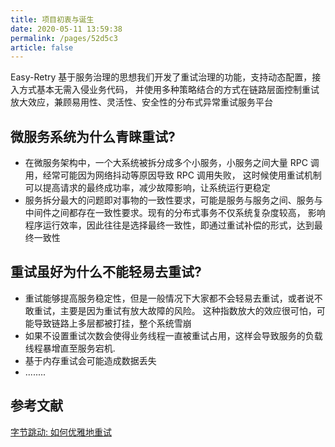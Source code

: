 ```yaml
---
title: 项目初衷与诞生
date: 2020-05-11 13:59:38
permalink: /pages/52d5c3
article: false
---
```


Easy-Retry 基于服务治理的思想我们开发了重试治理的功能，支持动态配置，接入方式基本无需入侵业务代码，
并使用多种策略结合的方式在链路层面控制重试放大效应，兼顾易用性、灵活性、安全性的分布式异常重试服务平台

## 微服务系统为什么青睐重试?
- 在微服务架构中，一个大系统被拆分成多个小服务，小服务之间大量 RPC 调用，经常可能因为网络抖动等原因导致 RPC 调用失败，
这时候使用重试机制可以提高请求的最终成功率，减少故障影响，让系统运行更稳定
- 服务拆分最大的问题即对事物的一致性要求，可能是服务与服务之间、服务与中间件之间都存在一致性要求。现有的分布式事务不仅系统复杂度较高，
影响程序运行效率，因此往往是选择最终一致性，即通过重试补偿的形式，达到最终一致性

## 重试虽好为什么不能轻易去重试?
- 重试能够提高服务稳定性，但是一般情况下大家都不会轻易去重试，或者说不敢重试，主要是因为重试有放大故障的风险。
这种指数放大的效应很可怕，可能导致链路上多层都被打挂，整个系统雪崩
- 如果不设置重试次数会使得业务线程一直被重试占用，这样会导致服务的负载线程暴增直至服务宕机.
- 基于内存重试会可能造成数据丢失
- ........

## 参考文献
[字节跳动: 如何优雅地重试](https://juejin.cn/post/6914091859463634951)

